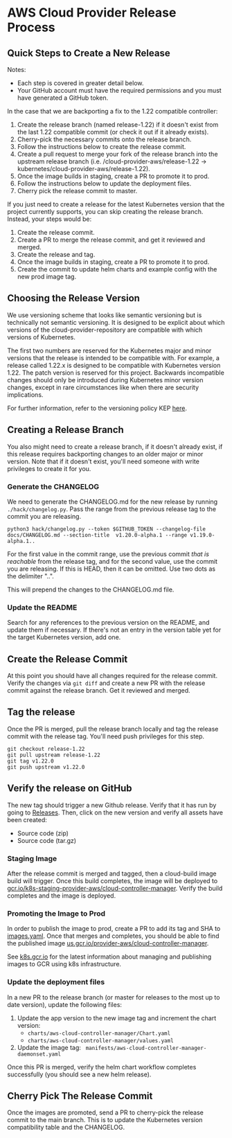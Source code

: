 # AWS Cloud Provider Release Process

## Quick Steps to Create a New Release

Notes:
- Each step is covered in greater detail below.
- Your GitHub account must have the required permissions and you must have generated a GitHub token.

In the case that we are backporting a fix to the 1.22 compatible controller:

1. Create the release branch (named release-1.22) if it doesn't exist from the last 1.22 compatible commit (or check it out if it already exists).
2. Cherry-pick the necessary commits onto the release branch.
3. Follow the instructions below to create the release commit.
4. Create a pull request to merge your fork of the release branch into the upstream release branch (i.e. <user>/cloud-provider-aws/release-1.22 -> kubernetes/cloud-provider-aws/release-1.22).
4. Once the image builds in staging, create a PR to promote it to prod.
5. Follow the instructions below to update the deployment files.
6. Cherry pick the release commit to master.

If you just need to create a release for the latest Kubernetes version that the project currently supports, you can skip creating the release branch.  Instead, your steps would be:

1. Create the release commit.
2. Create a PR to merge the release commit, and get it reviewed and merged.
3. Create the release and tag.
4. Once the image builds in staging, create a PR to promote it to prod.
5. Create the commit to update helm charts and example config with the new prod image tag.

## Choosing the Release Version

We use versioning scheme that looks like semantic versioning but is technically not semantic versioning.  It is designed to be explicit about
which versions of the cloud-provider-repository are compatible with which versions of Kubernetes.

The first two numbers are reserved for the Kubernetes major and minor versions that the release is intended to be compatible with.  For example,
a release called 1.22.x is designed to be compatible with Kubernetes version 1.22.  The patch version is reserved for this project.  Backwards
incompatible changes should only be introduced during Kubernetes minor version changes, except in rare circumstances like when there are security
implications.

For further information, refer to the versioning policy KEP [here](https://github.com/kubernetes/enhancements/tree/master/keps/sig-cloud-provider/1771-versioning-policy-for-external-cloud-providers).

## Creating a Release Branch
You also might need to create a release branch, if it doesn't already exist, if this release requires backporting
changes to an older major or minor version. Note that if it doesn't exist, you'll need someone with write privileges to create it for you.

### Generate the CHANGELOG
We need to generate the CHANGELOG.md for the new release by running `./hack/changelog.py`. Pass the range from the previous release tag to the commit you
are releasing.

```
python3 hack/changelog.py --token $GITHUB_TOKEN --changelog-file docs/CHANGELOG.md --section-title  v1.20.0-alpha.1 --range v1.19.0-alpha.1..
```

For the first value in the commit range, use the previous commit *that is reachable* from the release tag, and for the second value,
use the commit you are releasing.  If this is HEAD, then it can be omitted.  Use two dots as the delimiter "..".

This will prepend the changes to the CHANGELOG.md file.

### Update the README
Search for any references to the previous version on the README, and update them if necessary.  If there's not an entry in the version table yet for the target
Kubernetes version, add one.

## Create the Release Commit
At this point you should have all changes required for the release commit. Verify the changes via `git diff` and create a new PR
with the release commit against the release branch.  Get it reviewed and merged.

## Tag the release

Once the PR is merged, pull the release branch locally and tag the release commit with the release tag. You'll need push privileges for this step.

```
git checkout release-1.22
git pull upstream release-1.22
git tag v1.22.0
git push upstream v1.22.0
```

## Verify the release on GitHub

The new tag should trigger a new Github release. Verify that it has run by going to [Releases](https://github.com/kubernetes/cloud-provider-aws/releases). Then, click on the new version and verify all assets have been created:

- Source code (zip)
- Source code (tar.gz)

### Staging Image

After the release commit is merged and tagged, then a cloud-build image build will trigger.  Once this build
completes, the image will be deployed to [gcr.io/k8s-staging-provider-aws/cloud-controller-manager](https://console.cloud.google.com/gcr/images/k8s-staging-provider-aws/global/cloud-controller-manager?project=k8s-staging-provider-aws).  Verify the build completes and the image is deployed.

### Promoting the Image to Prod

In order to publish the image to prod, create a PR to add its tag and SHA to [images.yaml](https://github.com/kubernetes/k8s.io/blob/main/k8s.gcr.io/images/k8s-staging-provider-aws/images.yaml).  Once that merges and completes, you should be able to find the published image [us.gcr.io/provider-aws/cloud-controller-manager](https://console.cloud.google.com/gcr/images/k8s-artifacts-prod/us/provider-aws/cloud-controller-manager).

See [k8s.gcr.io](https://github.com/kubernetes/k8s.io/tree/main/k8s.gcr.io) for the latest information about managing and publishing images to GCR using k8s infrastructure.

### Update the deployment files

In a new PR to the release branch (or master for releases to the most up to date version), update the following files:

1. Update the app version to the new image tag and increment the chart version:
   - `charts/aws-cloud-controller-manager/Chart.yaml`
   - `charts/aws-cloud-controller-manager/values.yaml`
1. Update the image tag: ` manifests/aws-cloud-controller-manager-daemonset.yaml`

Once this PR is merged, verify the helm chart workflow completes successfully (you should see a new helm release).

## Cherry Pick The Release Commit

Once the images are promoted, send a PR to cherry-pick the release commit to the main branch.  This is to update the Kubernetes version compatibility table and the CHANGELOG.
